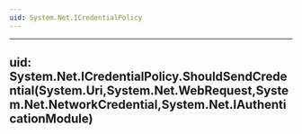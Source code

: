 ```yaml
---
uid: System.Net.ICredentialPolicy
---
```


---
uid: System.Net.ICredentialPolicy.ShouldSendCredential(System.Uri,System.Net.WebRequest,System.Net.NetworkCredential,System.Net.IAuthenticationModule)
---
